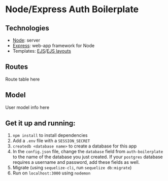 # Node/Express Auth Boilerplate

## Technologies
* [Node](https://nodejs.org/en/): server
* [Express](https://expressjs.com/): web-app framework for Node
* Templates: [EJS](https://ejs.co/)/[EJS layouts](https://www.npmjs.com/package/express-ejs-layouts)

## Routes
Route table here

## Model
User model info here

## Get it up and running:

1. `npm install` to install dependencies
2. Add a `.env` file with a `SESSION_SECRET`
3. `createdb <database name>` to create a database for this app
4. In the `config.json` file, change the `database` field from `auth-boilerplate` to the name of the database you just created. If your `postgres` database requires a username and password, add these fields as well.
5. Migrate (using `sequelize-cli`, run `sequelize db:migrate`)
6. Run on `localhost:3000` using `nodemon`
